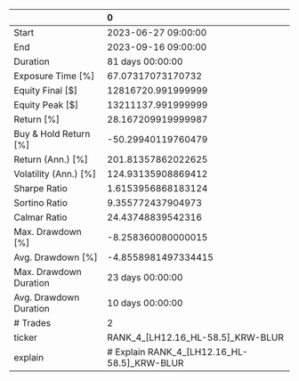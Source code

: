 |                        | 0                                           |
|:-----------------------|:--------------------------------------------|
| Start                  | 2023-06-27 09:00:00                         |
| End                    | 2023-09-16 09:00:00                         |
| Duration               | 81 days 00:00:00                            |
| Exposure Time [%]      | 67.07317073170732                           |
| Equity Final [$]       | 12816720.991999999                          |
| Equity Peak [$]        | 13211137.991999999                          |
| Return [%]             | 28.167209919999987                          |
| Buy & Hold Return [%]  | -50.29940119760479                          |
| Return (Ann.) [%]      | 201.81357862022625                          |
| Volatility (Ann.) [%]  | 124.93135908869412                          |
| Sharpe Ratio           | 1.6153956868183124                          |
| Sortino Ratio          | 9.355772437904973                           |
| Calmar Ratio           | 24.43748839542316                           |
| Max. Drawdown [%]      | -8.258360080000015                          |
| Avg. Drawdown [%]      | -4.8558981497334415                         |
| Max. Drawdown Duration | 23 days 00:00:00                            |
| Avg. Drawdown Duration | 10 days 00:00:00                            |
| # Trades               | 2                                           |
| ticker                 | RANK_4_[LH12.16_HL-58.5]_KRW-BLUR           |
| explain                | # Explain RANK_4_[LH12.16_HL-58.5]_KRW-BLUR |